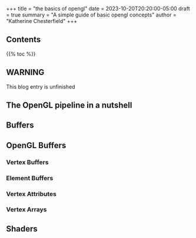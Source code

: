 +++
title = "the basics of opengl"
date = 2023-10-20T20:20:00-05:00
draft = true
summary = "A simple guide of basic opengl concepts"
author = "Katherine Chesterfield"
+++
## Contents

{{% toc %}}

## WARNING
This blog entry is unfinished
## The OpenGL pipeline in a nutshell
## Buffers
## OpenGL Buffers
### Vertex Buffers
### Element Buffers
### Vertex Attributes
### Vertex Arrays
## Shaders